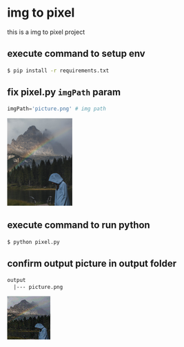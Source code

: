 # img to pixel

this is a img to pixel project

## execute command to setup env

```sh
$ pip install -r requirements.txt
```
## fix pixel.py `imgPath` param

```py 
imgPath='picture.png' # img path
```

<img src='./input/demo.jpg' width='30%' height='50%' />

## execute command to run python

```sh
$ python pixel.py
```

## confirm output picture in output folder

```
output
  |--- picture.png
```

![demo.png](./output/demo.png)
